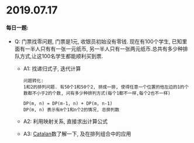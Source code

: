 # 2019.07.17

#### 每日一题:
- Q: 门票找零问题, 门票是1元, 收银员初始没有零钱. 现在有100个学生, 已知里面有一半人只有有一张一元纸币, 另一半人只有一张两元纸币.总共有多少种排队方式,让这100名学生都能顺利买到票.
    - A1: 找递归式子, 迭代计算
        ```
        问题转化:
        1和2的排列问题. 有50个1和50个2, 排成一排, 使得任意一个位置的他左边的1的个数都不小于2的个数, 问有多少种排列方式(每个1都不一样,每个2也不一样)
        
        DP(m, n) = DP(m-1, n) + DP(m, n-1)
        DP(m, n) 表示有m个1和n个2的情况, 总排列数
        ```
    - A2: 利用映射关系, 直接求出计算公式 
    
    - A3: [Catalan](http://daybreakcx.is-programmer.com/posts/17315.html)数了解一下, 及在排列组合中的应用
